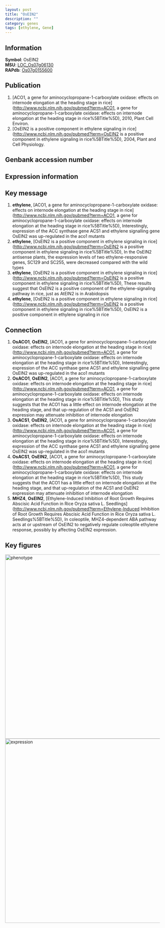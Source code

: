 ```yaml
---
layout: post
title: "OsEIN2"
description: ""
category: genes
tags: [ethylene, Gene]
---
```


## Information
__Symbol__: OsEIN2  
__MSU__: [LOC_Os07g06130](http://rice.plantbiology.msu.edu/cgi-bin/ORF_infopage.cgi?orf=LOC_Os07g06130)  
__RAPdb__: [Os07g0155600](http://rapdb.dna.affrc.go.jp/viewer/gbrowse_details/irgsp1?name=Os07g0155600)  

## Publication
1. [ACO1, a gene for aminocyclopropane-1-carboxylate oxidase: effects on internode elongation at the heading stage in rice](http://www.ncbi.nlm.nih.gov/pubmed?term=ACO1, a gene for aminocyclopropane-1-carboxylate oxidase: effects on internode elongation at the heading stage in rice%5BTitle%5D), 2010, Plant Cell Environ.
2. [OsEIN2 is a positive component in ethylene signaling in rice](http://www.ncbi.nlm.nih.gov/pubmed?term=OsEIN2 is a positive component in ethylene signaling in rice%5BTitle%5D), 2004, Plant and Cell Physiology.

## Genbank accession number

## Expression information

## Key message
1. __ethylene__, [ACO1, a gene for aminocyclopropane-1-carboxylate oxidase: effects on internode elongation at the heading stage in rice](http://www.ncbi.nlm.nih.gov/pubmed?term=ACO1, a gene for aminocyclopropane-1-carboxylate oxidase: effects on internode elongation at the heading stage in rice%5BTitle%5D),  Interestingly, expression of the ACC synthase gene ACS1 and ethylene signalling gene OsEIN2 was up-regulated in the aco1 mutants
2. __ethylene__, [OsEIN2 is a positive component in ethylene signaling in rice](http://www.ncbi.nlm.nih.gov/pubmed?term=OsEIN2 is a positive component in ethylene signaling in rice%5BTitle%5D),  In the OsEIN2 antisense plants, the expression levels of two ethylene-responsive genes, SC129 and SC255, were decreased compared with the wild types
3. __ethylene__, [OsEIN2 is a positive component in ethylene signaling in rice](http://www.ncbi.nlm.nih.gov/pubmed?term=OsEIN2 is a positive component in ethylene signaling in rice%5BTitle%5D),  These results suggest that OsEIN2 is a positive component of the ethylene-signaling pathway in rice, just as AtEIN2 is in Arabidopsis
4. __ethylene__, [OsEIN2 is a positive component in ethylene signaling in rice](http://www.ncbi.nlm.nih.gov/pubmed?term=OsEIN2 is a positive component in ethylene signaling in rice%5BTitle%5D), OsEIN2 is a positive component in ethylene signaling in rice

## Connection
1. __OsACO1__, __OsEIN2__, [ACO1, a gene for aminocyclopropane-1-carboxylate oxidase: effects on internode elongation at the heading stage in rice](http://www.ncbi.nlm.nih.gov/pubmed?term=ACO1, a gene for aminocyclopropane-1-carboxylate oxidase: effects on internode elongation at the heading stage in rice%5BTitle%5D),  Interestingly, expression of the ACC synthase gene ACS1 and ethylene signalling gene OsEIN2 was up-regulated in the aco1 mutants
2. __OsACO1__, __OsEIN2__, [ACO1, a gene for aminocyclopropane-1-carboxylate oxidase: effects on internode elongation at the heading stage in rice](http://www.ncbi.nlm.nih.gov/pubmed?term=ACO1, a gene for aminocyclopropane-1-carboxylate oxidase: effects on internode elongation at the heading stage in rice%5BTitle%5D),  This study suggests that the ACO1 has a little effect on internode elongation at the heading stage, and that up-regulation of the ACS1 and OsEIN2 expression may attenuate inhibition of internode elongation
3. __OsACS1__, __OsEIN2__, [ACO1, a gene for aminocyclopropane-1-carboxylate oxidase: effects on internode elongation at the heading stage in rice](http://www.ncbi.nlm.nih.gov/pubmed?term=ACO1, a gene for aminocyclopropane-1-carboxylate oxidase: effects on internode elongation at the heading stage in rice%5BTitle%5D),  Interestingly, expression of the ACC synthase gene ACS1 and ethylene signalling gene OsEIN2 was up-regulated in the aco1 mutants
4. __OsACS1__, __OsEIN2__, [ACO1, a gene for aminocyclopropane-1-carboxylate oxidase: effects on internode elongation at the heading stage in rice](http://www.ncbi.nlm.nih.gov/pubmed?term=ACO1, a gene for aminocyclopropane-1-carboxylate oxidase: effects on internode elongation at the heading stage in rice%5BTitle%5D),  This study suggests that the ACO1 has a little effect on internode elongation at the heading stage, and that up-regulation of the ACS1 and OsEIN2 expression may attenuate inhibition of internode elongation
5. __MHZ4__, __OsEIN2__, [Ethylene-Induced Inhibition of Root Growth Requires Abscisic Acid Function in Rice Oryza sativa L. Seedlings](http://www.ncbi.nlm.nih.gov/pubmed?term=Ethylene-Induced Inhibition of Root Growth Requires Abscisic Acid Function in Rice Oryza sativa L. Seedlings%5BTitle%5D), In coleoptile, MHZ4-dependent ABA pathway acts at or upstream of OsEIN2 to negatively regulate coleoptile ethylene response, possibly by affecting OsEIN2 expression.

## Key figures
<img src="http://ricencode.github.io/images/OsEIN2.pheno.png" alt="phenotype"  style="width: 600px;"/>

<img src="http://ricencode.github.io/images/OsEIN2.exp.png" alt="expression"  style="width: 600px;"/>


